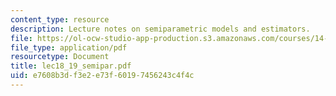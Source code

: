 ```yaml
---
content_type: resource
description: Lecture notes on semiparametric models and estimators.
file: https://ol-ocw-studio-app-production.s3.amazonaws.com/courses/14-385-nonlinear-econometric-analysis-fall-2007/e7608b3df3e2e73f60197456243c4f4c_lec18_19_semipar.pdf
file_type: application/pdf
resourcetype: Document
title: lec18_19_semipar.pdf
uid: e7608b3d-f3e2-e73f-6019-7456243c4f4c
---
```

